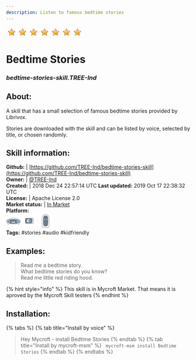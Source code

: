 ```yaml
---    
description: Listen to famous bedtime stories  
---    
```

![](../.gitbook/assets/star.png)![](../.gitbook/assets/star.png)![](../.gitbook/assets/star.png)![](../.gitbook/assets/star.png)![](../.gitbook/assets/star.png)![](../.gitbook/assets/star.png)![](../.gitbook/assets/star.png)  
# Bedtime Stories  
### _bedtime-stories-skill.TREE-Ind_  
## About:  
A skill that has a small selection of famous bedtime stories  provided by Librivox.

Stories are downloaded with the skill and can be listed by voice, selected by title, or chosen randomly.

## Skill information:  
**Github:** | [https://github.com/TREE-Ind/bedtime-stories-skill](https://github.com/TREE-Ind/bedtime-stories-skill)  
**Owner:** | [@TREE-Ind](https://github.com/TREE-Ind)  
**Created:** | 2018 Dec 24 22:57:14 UTC  **Last updated:** 2019 Oct 17 22:38:32 UTC  
**License:** | Apache License 2.0  
**Market status:** | [In Market](https://market.mycroft.ai/skill/bedtime-stories-skill)  
**Platform:**  
 ![](../.gitbook/assets/mark-1-icon.png)  ![](../.gitbook/assets/picroft-icon.png)  ![](../.gitbook/assets/mark-2-icon.png)   
**Tags:** \#stories \#audio \#kidfriendly   
## Examples:  
> Read me a bedtime story.  
> What bedtime stories do you know?  
> Read me little red riding hood.  
  
{% hint style="info" %}
This skill is in Mycroft Market. That means it is aproved by the Mycroft Skill testers
{% endhint %}
    
## Installation:  
{% tabs %}
{% tab title="Install by voice" %}
> Hey Mycroft - install Bedtime Stories
{% endtab %}
  {% tab title="Install by mycroft-msm" %}
``` mycroft-msm install Bedtime Stories```
{% endtab %}
  {% endtabs %}
  